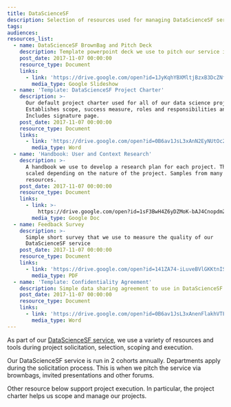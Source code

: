 ```yaml
---
title: DataScienceSF
description: Selection of resources used for managing DataScienceSF service and projects
tags:
audiences:
resources_list:
  - name: DataScienceSF BrownBag and Pitch Deck
    description: Template powerpoint deck we use to pitch our service in multiple forums.
    post_date: 2017-11-07 00:00:00
    resource_type: Document
    links:
      - link: 'https://drive.google.com/open?id=1JyKqhYBXMltjBzxB3DcZNf3HnWWEWMDA'
        media_type: Google Slideshow
  - name: 'Template: DataScienceSF Project Charter'
    description: >-
      Our default project charter used for all of our data science projects.
      Establishes scope, success measure, roles and responsibilities and more.
      Includes signature page.
    post_date: 2017-11-07 00:00:00
    resource_type: Document
    links:
      - link: 'https://drive.google.com/open?id=0B6av1JsL3xAnN2EyNUtOc2JQcEE'
        media_type: Word
  - name: 'Handbook: User and Context Research'
    description: >-
      A handbook we use to develop a research plan for each project. The plan is
      scaled depending on the nature of the project. Samples from many other
      resources.
    post_date: 2017-11-07 00:00:00
    resource_type: Document
    links:
      - link: >-
          https://drive.google.com/open?id=1sF3BwH4Z6yDZMoK-bAJ4CnopdmZ_TgdmqqBysHMAFCw
        media_type: Google Doc
  - name: Feedback Survey
    description: >-
      Simple short survey that we use to measure the quality of our
      DataScienceSF service
    post_date: 2017-11-07 00:00:00
    resource_type: Document
    links:
      - link: 'https://drive.google.com/open?id=141ZA74-iLuveBVlGKKtnIS7vow8i1Leh'
        media_type: PDF
  - name: 'Template: Confidentiality Agreement'
    description: Simple data sharing agreement to use in DataScienceSF projects
    post_date: 2017-11-07 00:00:00
    resource_type: Document
    links:
      - link: 'https://drive.google.com/open?id=0B6av1JsL3xAnenFlakhVTFRVa2s'
        media_type: Word
---
```



As part of our [DataScienceSF service](https://datasf.org/science/), we use a variety of resources and tools during project solicitation, selection, scoping and execution.

Our DataScienceSF service is run in 2 cohorts annually. Departments apply during the solicitation process. This is when we pitch the service via brownbags, invited presentations and other forums.

Other resource below support project execution. In particular, the project charter helps us scope and manage our projects.